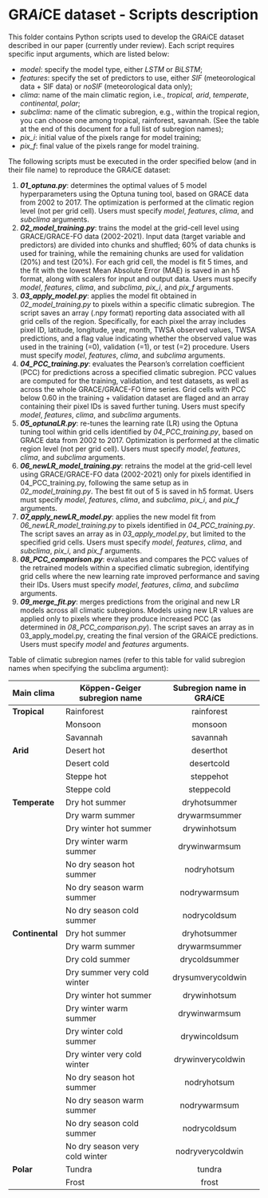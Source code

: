 # GR*Ai*CE dataset - Scripts description

This folder contains Python scripts used to develop the GR*Ai*CE dataset described in our paper (currently under review). Each script requires specific input arguments, which are listed below:

-	_model_: specify the model type, either _LSTM_ or _BiLSTM_;
-	_features_: specify the set of predictors to use, either _SIF_ (meteorological data + SIF data) or _noSIF_ (meteorological data only);
-	_clima_: name of the main climatic region, i.e., _tropical_, _arid_, _temperate_, _continental_, _polar_;
-	_subclima_: name of the climatic subregion, e.g., within the tropical region, you can choose one among tropical, rainforest, savannah. (See the table at the end of this document for a full list of subregion names);
-	_pix_i_: initial value of the pixels range for model training;
-	_pix_f_: final value of the pixels range for model training.

The following scripts must be executed in the order specified below (and in their file name) to reproduce the GR*Ai*CE dataset:

1.	_**01_optuna.py**_: determines the optimal values of 5 model hyperparameters using the Optuna tuning tool, based on GRACE data from 2002 to 2017. The optimization is performed at the climatic region level (not per grid cell). Users must specify _model_, _features_, _clima_, and _subclima_ arguments.
2.	_**02_model_training.py**_: trains the model at the grid-cell level using GRACE/GRACE-FO data (2002-2021). Input data (target variable and predictors) are divided into chunks and shuffled; 60% of data chunks is used for training, while the remaining chunks are used for validation (20%) and test (20%). For each grid cell, the model is fit 5 times, and the fit with the lowest Mean Absolute Error (MAE) is saved in an h5 format, along with scalers for input and output data. Users must specify _model_, _features_, _clima_, and _subclima_, _pix_i_, and _pix_f_ arguments.
3.	_**03_apply_model.py**_: applies the model fit obtained in _02_model_training.py_ to pixels within a specific climatic subregion. The script saves an array (.npy format) reporting data associated with all grid cells of the region. Specifically, for each pixel the array includes pixel ID, latitude, longitude, year, month, TWSA observed values, TWSA predictions, and a flag value indicating whether the observed value was used in the training (=0), validation (=1), or test (=2) procedure. Users must specify _model_, _features_, _clima_, and _subclima_ arguments.
4.	_**04_PCC_training.py**_: evaluates the Pearson’s correlation coefficient (PCC) for predictions across a specified climatic subregion. PCC values are computed for the training, validation, and test datasets, as well as across the whole GRACE/GRACE-FO time series. Grid cells with PCC below 0.60 in the training + validation dataset are flaged and an array containing their pixel IDs is saved further tuning. Users must specify _model_, _features_, _clima_, and _subclima_ arguments.
5.	_**05_optunaLR.py**_: re-tunes the learning rate (LR) using the Optuna tuning tool within grid cells identified by _04_PCC_training.py_, based on GRACE data from 2002 to 2017. Optimization is performed at the climatic region level (not per grid cell). Users must specify _model_, _features_, _clima_, and _subclima_ arguments.
6.	_**06_newLR_model_training.py**_: retrains the model at the grid-cell level using GRACE/GRACE-FO data (2002-2021) only for pixels identified in 04_PCC_training.py, following the same setup as in _02_model_training.py_. The best fit out of 5 is saved in h5 format. Users must specify _model_, _features_, _clima_, and _subclima_, _pix_i_, and _pix_f_ arguments.
7.	_**07_apply_newLR_model.py**_: applies the new model fit from _06_newLR_model_training.py_ to pixels identified in _04_PCC_training.py_. The script saves an array as in _03_apply_model.py_, but limited to the specified grid cells. Users must specify _model_, _features_, _clima_, and _subclima_, _pix_i_, and _pix_f_ arguments.
8.	_**08_PCC_comparison.py**_: evaluates and compares the PCC values of the retrained models within a specified climatic subregion, identifying grid cells where the new learning rate improved performance and saving their IDs. Users must specify _model_, _features_, _clima_, and _subclima_ arguments.
9.	_**09_merge_fit.py**_: merges predictions from the original and new LR models across all climatic subregions. Models using new LR values are applied only to pixels where they produce increased PCC (as determined in _08_PCC_comparison.py_). The script saves an array as in 03_apply_model.py, creating the final version of the GR*Ai*CE predictions. Users must specify _model_ and _features_ arguments.

Table of climatic subregion names (refer to this table for valid subregion names when specifying the subclima argument):

|Main clima           |Köppen-Geiger subregion name     |Subregion name in GR*Ai*CE           |
|:---|---|:---:|
|**Tropical**         |Rainforest                       |rainforest                           |
|                     |Monsoon                          |monsoon                              |
|                     |Savannah                         |savannah                             |
|**Arid**             |Desert hot                       |deserthot                            |
|                     |Desert cold                      |desertcold                           |
|                     |Steppe hot                       |steppehot                            |
|                     |Steppe cold                      |steppecold                           |
|**Temperate**        |Dry hot summer                   |dryhotsummer                         |
|                     |Dry warm summer                  |drywarmsummer                        |
|                     |Dry winter hot summer            |drywinhotsum                         |
|                     |Dry winter warm summer           |drywinwarmsum                        |
|                     |No dry season hot summer         |nodryhotsum                          |
|                     |No dry season warm summer        |nodrywarmsum                         |
|                     |No dry season cold summer        |nodrycoldsum                         |
|**Continental**      |Dry hot summer                   |dryhotsummer                         |
|                     |Dry warm summer                  |drywarmsummer                        |
|                     |Dry cold summer                  |drycoldsummer                        |
|                     |Dry summer very cold winter      |drysumverycoldwin                    |
|                     |Dry winter hot summer            |drywinhotsum                         |
|                     |Dry winter warm summer           |drywinwarmsum                        |
|                     |Dry winter cold summer           |drywincoldsum                        |
|                     |Dry winter very cold winter      |drywinverycoldwin                    |
|                     |No dry season hot summer         |nodryhotsum                          |
|                     |No dry season warm summer        |nodrywarmsum                         |
|                     |No dry season cold summer        |nodrycoldsum                         |
|                     |No dry season very cold winter   |nodryverycoldwin                     |
|**Polar**            |Tundra                           |tundra                               |
|                     |Frost                            |frost                                |
